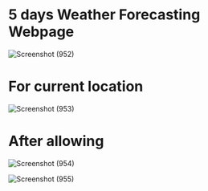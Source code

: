 # 5 days Weather Forecasting Webpage
![Screenshot (952)](https://github.com/user-attachments/assets/f9130fa3-31bc-4ef3-b782-5b07c4ad2f52)
# For current location
![Screenshot (953)](https://github.com/user-attachments/assets/057a730b-49e6-4677-8758-2d4f6b8d437c)
# After allowing
![Screenshot (954)](https://github.com/user-attachments/assets/1f54f310-ac40-49a7-826b-1eea52fe24be)

![Screenshot (955)](https://github.com/user-attachments/assets/1d402915-17a9-45e4-b531-07322b6048bb)
